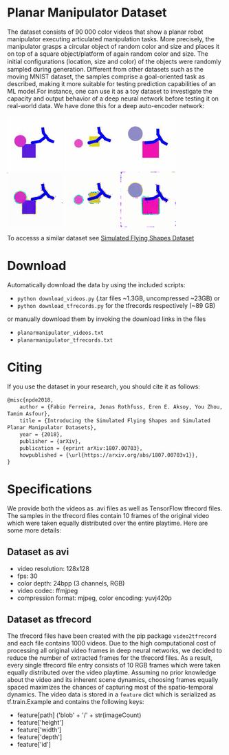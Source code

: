 # Planar Manipulator Dataset
The dataset consists of 90 000 color videos that show a planar robot manipulator executing articulated manipulation tasks. More precisely, the manipulator grasps a circular object of random color and size and places it on top of a square object/platform of again random color and size.
The initial conﬁgurations (location, size and color) of the objects were randomly sampled during generation. Different from other datasets such as the moving MNIST dataset, the samples comprise a goal-oriented task as described, making it more suitable for testing prediction capabilities of an ML model.For instance, one can use it as a toy dataset to investigate the capacity and output behavior of a deep neural network before testing it on real-world data. We have done this for a deep auto-encoder network:

![Example 1](/examples/orig1.gif)
![Example 2](/examples/orig2.gif)
![Example 1](/examples/orig3.gif)  
![Example 1 generated](/examples/gen1.gif)
![Example 2 generated](/examples/gen2.gif)
![Example 3 generated](/examples/gen3.gif)

To accesss a similar dataset see [Simulated Flying Shapes Dataset](https://github.com/ferreirafabio/FlyingShapesDataset)

# Download
Automatically download the data by using the included scripts:
- ```python download_videos.py``` (.tar files ~1.3GB, uncompressed ~23GB) or 
- ```python download_tfrecords.py``` for the tfrecords respectively (~89 GB)

or manually download them by invoking the download links in the files
- ```planarmanipulator_videos.txt```
- ```planarmanipulator_tfrecords.txt```

# Citing
If you use the dataset in your research, you should cite it as follows:

```
@misc{npde2018,
    author = {Fabio Ferreira, Jonas Rothfuss, Eren E. Aksoy, You Zhou, Tamim Asfour},
    title = {Introducing the Simulated Flying Shapes and Simulated Planar Manipulator Datasets},
    year = {2018},
    publisher = {arXiv},
    publication = {eprint arXiv:1807.00703},
    howpublished = {\url{https://arxiv.org/abs/1807.00703v1}},
}
```
# Specifications
We provide both the videos as .avi files as well as TensorFlow tfrecord files. The samples in the tfrecord files contain 10 frames of the original video which were taken equally distributed over the entire playtime. Here are some more details:
## Dataset as avi
- video resolution: 128x128
- fps: 30
- color depth: 24bpp (3 channels, RGB)
- video codec: ffmjpeg
- compression format: mjpeg, color encoding: yuvj420p

## Dataset as tfrecord
The tfrecord files have been created with the pip package ```video2tfrecord``` and each file contains 1000 videos. Due to the high computational cost of processing all original video frames in deep neural networks, we decided to reduce the number of extracted frames for the tfrecord files. As a result, every single tfrecord file entry consists of 10 RGB frames which were taken equally distributed over the video playtime. Assuming no prior knowledge about the video and its inherent scene dynamics, choosing frames equally spaced maximizes the chances of capturing most of the spatio-temporal dynamics. The video data is stored in a ```feature``` dict which is serialized as tf.train.Example and contains the following keys:
- feature[path] ('blob' + '/' + str(imageCount)
- feature['height']
- feature['width']
- feature['depth']
- feature['id']
